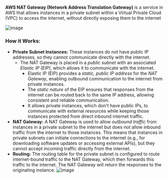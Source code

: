 **AWS NAT Gateway (Network Address Translation Gateway)** is a service in AWS that allows instances in a private subnet within a Virtual Private Cloud (VPC) to access the internet, without directly exposing them to the internet

![image](https://github.com/user-attachments/assets/6f4b16e7-73d7-45eb-87e0-e3c6c75e4e44)

### How it Works: ###
- **Private Subnet Instances:** These instances do not have public IP addresses, so they cannot communicate directly with the internet.
  - The NAT Gateway is placed in a *public subnet* with an associated *Elastic IP (EIP)*, which allows it to communicate with the internet.
    - Elastic IP (EIP) provides a *static, public IP address* for the *NAT Gateway*, enabling outbound communication to the internet from private instances.
    - The *static nature* of the EIP ensures that responses from the internet can be routed back to the same IP address, allowing consistent and reliable communication.
    - It allows private instances, which don't have public IPs, to communicate with external resources while keeping those instances protected from direct inbound internet traffic.
- **NAT Gateway:** A NAT Gateway is used to allow *outbound traffic* from instances in a private subnet to the internet but does not allow inbound traffic from the internet to those instances. This means that instances in private subnets can initiate connections to the internet (e.g., for downloading software updates or accessing external APIs), but they cannot accept incoming traffic directly from the internet.
- **Routing:** The routing table for the private subnet is configured to route internet-bound traffic to the NAT Gateway, which then forwards this traffic to the internet. The NAT Gateway will return the responses to the originating instance.
  ![image](https://github.com/user-attachments/assets/19a1f7bd-c2f3-4947-bf96-86ed6fff139d)

